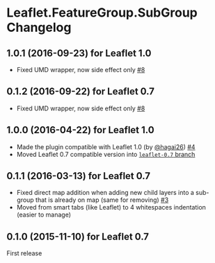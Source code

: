# Leaflet.FeatureGroup.SubGroup Changelog


## 1.0.1 (2016-09-23) for Leaflet 1.0

- Fixed UMD wrapper, now side effect only [#8](https://github.com/ghybs/Leaflet.FeatureGroup.SubGroup/issues/8)


## 0.1.2 (2016-09-22) for Leaflet 0.7

- Fixed UMD wrapper, now side effect only [#8](https://github.com/ghybs/Leaflet.FeatureGroup.SubGroup/issues/8)


## 1.0.0 (2016-04-22) for Leaflet 1.0

- Made the plugin compatible with Leaflet 1.0 (by [@hagai26](https://github.com/hagai26)) [#4](https://github.com/ghybs/Leaflet.FeatureGroup.SubGroup/pull/4)
- Moved Leaflet 0.7 compatible version into [`leaflet-0.7` branch](https://github.com/ghybs/Leaflet.FeatureGroup.SubGroup/tree/leaflet-0.7)


## 0.1.1 (2016-03-13) for Leaflet 0.7

- Fixed direct map addition when adding new child layers into a sub-group that is already on map (same for removing) [#3](https://github.com/ghybs/Leaflet.FeatureGroup.SubGroup/issues/3)
- Moved from smart tabs (like Leaflet) to 4 whitespaces indentation (easier to manage)


## 0.1.0 (2015-11-10) for Leaflet 0.7

First release
